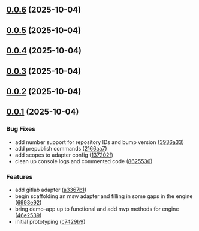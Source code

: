 ## [0.0.6](https://github.com/cmgriffing/oh-my-ghaad/compare/v0.0.5...v0.0.6) (2025-10-04)



## [0.0.5](https://github.com/cmgriffing/oh-my-ghaad/compare/v0.0.4...v0.0.5) (2025-10-04)



## [0.0.4](https://github.com/cmgriffing/oh-my-ghaad/compare/v0.0.3...v0.0.4) (2025-10-04)



## [0.0.3](https://github.com/cmgriffing/oh-my-ghaad/compare/v0.0.2...v0.0.3) (2025-10-04)



## [0.0.2](https://github.com/cmgriffing/oh-my-ghaad/compare/v0.0.1...v0.0.2) (2025-10-04)



## [0.0.1](https://github.com/cmgriffing/oh-my-ghaad/compare/c7429b9154b82e94b4a214489b11e9b80642e0c7...v0.0.1) (2025-10-04)


### Bug Fixes

* add number support for repository IDs and bump version ([3936a33](https://github.com/cmgriffing/oh-my-ghaad/commit/3936a338152d51ce71959a97d11b157ef8e8f619))
* add prepublish commands ([2166aa7](https://github.com/cmgriffing/oh-my-ghaad/commit/2166aa72c0e983ba106181a7ea24e2c61eabe28c))
* add scopes to adapter config ([137202f](https://github.com/cmgriffing/oh-my-ghaad/commit/137202f28b3dcf538947e17b42b299a888869e4b))
* clean up console logs and commented code ([8625536](https://github.com/cmgriffing/oh-my-ghaad/commit/8625536d411035ab4ebfc0729e88f61b31d5342b))


### Features

* add gitlab adapter ([a3367b1](https://github.com/cmgriffing/oh-my-ghaad/commit/a3367b1690c534c4d1fe19be6a287171226d9590))
* begin scaffolding an msw adapter and filling in some gaps in the engine ([6993e92](https://github.com/cmgriffing/oh-my-ghaad/commit/6993e928dd55e5cd44c0c0ae8e81d126e2ec8b90))
* bring demo-app up to functional and add mvp methods for engine ([46e2539](https://github.com/cmgriffing/oh-my-ghaad/commit/46e2539da2b72e0d1f95ce739d19f5137a726adb))
* initial prototyping ([c7429b9](https://github.com/cmgriffing/oh-my-ghaad/commit/c7429b9154b82e94b4a214489b11e9b80642e0c7))



